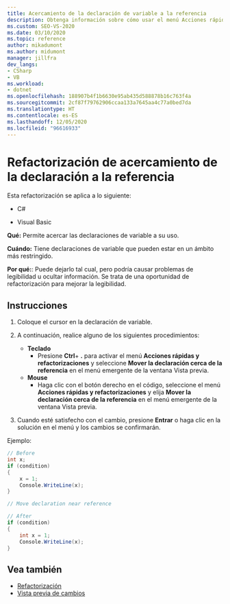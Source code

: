 ```yaml
---
title: Acercamiento de la declaración de variable a la referencia
description: Obtenga información sobre cómo usar el menú Acciones rápidas y refactorizaciones para acercar las declaraciones de variables a su uso.
ms.custom: SEO-VS-2020
ms.date: 03/10/2020
ms.topic: reference
author: mikadumont
ms.author: midumont
manager: jillfra
dev_langs:
- CSharp
- VB
ms.workload:
- dotnet
ms.openlocfilehash: 188907b4f1b6630e95ab435d588878b16c763f4a
ms.sourcegitcommit: 2cf87f79762906ccaa133a7645aa4c77a0bed7da
ms.translationtype: HT
ms.contentlocale: es-ES
ms.lasthandoff: 12/05/2020
ms.locfileid: "96616933"
---
```

# <a name="move-declaration-near-reference-refactoring"></a>Refactorización de acercamiento de la declaración a la referencia

Esta refactorización se aplica a lo siguiente:

- C#

- Visual Basic

**Qué:** Permite acercar las declaraciones de variable a su uso.

**Cuándo:** Tiene declaraciones de variable que pueden estar en un ámbito más restringido.

**Por qué:**: Puede dejarlo tal cual, pero podría causar problemas de legibilidad u ocultar información. Se trata de una oportunidad de refactorización para mejorar la legibilidad.

## <a name="how-to"></a>Instrucciones

1. Coloque el cursor en la declaración de variable.

1. A continuación, realice alguno de los siguientes procedimientos:

   - **Teclado**
      - Presione **Ctrl**+ **.** para activar el menú **Acciones rápidas y refactorizaciones** y seleccione **Mover la declaración cerca de la referencia** en el menú emergente de la ventana Vista previa.
   - **Mouse**
      - Haga clic con el botón derecho en el código, seleccione el menú **Acciones rápidas y refactorizaciones** y elija **Mover la declaración cerca de la referencia** en el menú emergente de la ventana Vista previa.

1. Cuando esté satisfecho con el cambio, presione **Entrar** o haga clic en la solución en el menú y los cambios se confirmarán.

Ejemplo:

```csharp
// Before
int x;
if (condition)
{
    x = 1;
    Console.WriteLine(x);
}

// Move declaration near reference

// After
if (condition)
{
    int x = 1;
    Console.WriteLine(x);
}
```

## <a name="see-also"></a>Vea también

- [Refactorización](../refactoring-in-visual-studio.md)
- [Vista previa de cambios](../../ide/preview-changes.md)
